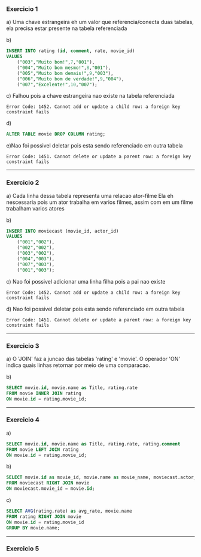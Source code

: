 ### Exercicio 1

a) Uma chave estrangeira eh um valor que referencia/conecta duas tabelas,
ela precisa estar presente na tabela referenciada

b)

```sql
INSERT INTO rating (id, comment, rate, movie_id)
VALUES
	("003","Muito bom!",7,"001"),
    ("004","Muito bom mesmo!",8,"001"),
    ("005","Muito bom demais!",9,"003"),
    ("006","Muito bom de verdade!",9,"004"),
    ("007","Excelente!",10,"007");
```

c) Falhou pois a chave estrangeira nao existe na tabela referenciada

```
Error Code: 1452. Cannot add or update a child row: a foreign key constraint fails
```

d)

```sql
ALTER TABLE movie DROP COLUMN rating;
```

e)Nao foi possivel deletar pois esta sendo referenciado em outra tabela

```
Error Code: 1451. Cannot delete or update a parent row: a foreign key constraint fails
```

---

### Exercicio 2

a) Cada linha dessa tabela representa uma relacao ator-filme
Ela eh nescessaria pois um ator trabalha em varios filmes, assim com em um filme trabalham varios atores

b)

```sql
INSERT INTO moviecast (movie_id, actor_id)
VALUES
	("001","002"),
	("002","002"),
	("003","002"),
	("004","003"),
	("007","003"),
	("001","003");
```

c) Nao foi possivel adicionar uma linha filha pois a pai nao existe

```
Error Code: 1452. Cannot add or update a child row: a foreign key constraint fails
```

d) Nao foi possivel deletar pois esta sendo referenciado em outra tabela

```
Error Code: 1451. Cannot delete or update a parent row: a foreign key constraint fails
```

---

### Exercicio 3

a) O 'JOIN' faz a juncao das tabelas 'rating' e 'movie'.
O operador 'ON' indica quais linhas retornar por meio de uma comparacao.

b)

```sql
SELECT movie.id, movie.name as Title, rating.rate
FROM movie INNER JOIN rating
ON movie.id = rating.movie_id;
```

---

### Exercicio 4

a)

```sql
SELECT movie.id, movie.name as Title, rating.rate, rating.comment
FROM movie LEFT JOIN rating
ON movie.id = rating.movie_id;
```

b)

```sql
SELECT movie.id as movie_id, movie.name as movie_name, moviecast.actor_id
FROM moviecast RIGHT JOIN movie
ON moviecast.movie_id = movie.id;
```

c)

```sql
SELECT AVG(rating.rate) as avg_rate, movie.name
FROM rating RIGHT JOIN movie
ON movie.id = rating.movie_id
GROUP BY movie.name;
```

---

### Exercicio 5
